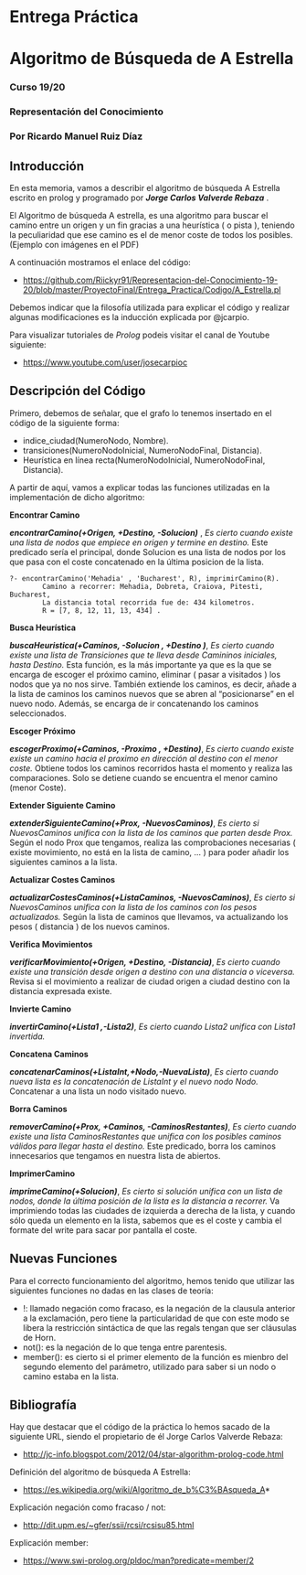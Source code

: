 # Entrega Práctica
# Algoritmo de Búsqueda de A Estrella
### Curso 19/20
### Representación del Conocimiento
### Por Ricardo Manuel Ruiz Díaz

## Introducción
En esta memoria, vamos a describir el algoritmo de búsqueda A Estrella escrito en prolog y programado por _**Jorge Carlos Valverde Rebaza**_ . 

El Algoritmo de búsqueda A estrella, es una algoritmo para buscar el camino entre un origen y un fin gracias a una heurística ( o pista ), teniendo la peculiaridad que ese camino es el de menor coste de todos los posibles. 
(Ejemplo con imágenes en el PDF)

A continuación mostramos el enlace del código:
-   https://github.com/Riickyr91/Representacion-del-Conocimiento-19-20/blob/master/ProyectoFinal/Entrega_Practica/Codigo/A_Estrella.pl

Debemos indicar que la filosofía utilizada para explicar el código y realizar algunas modificaciones es la inducción explicada por @jcarpio.

Para visualizar tutoriales de _Prolog_ podeis visitar el canal de Youtube siguiente:
-   https://www.youtube.com/user/josecarpioc


## Descripción del Código
Primero, debemos de señalar, que el grafo lo tenemos insertado en el código de la siguiente forma:
-	indice_ciudad(NumeroNodo, Nombre).
-	transiciones(NumeroNodoInicial, NumeroNodoFinal, Distancia).
-	Heurística en línea recta(NumeroNodoInicial, NumeroNodoFinal, Distancia).

A partir de aquí, vamos a explicar todas las funciones utilizadas en la implementación de dicho algoritmo:


**Encontrar Camino**

_**encontrarCamino(+Origen, +Destino, -Solucion)**_ , _Es cierto cuando existe una lista de nodos que empiece en origen y termine en destino._
Este predicado sería el principal, donde Solucion es una lista de nodos por los que pasa con el coste concatenado en la última posicion de la lista. 

```
?- encontrarCamino('Mehadia' , 'Bucharest', R), imprimirCamino(R).
        Camino a recorrer: Mehadia, Dobreta, Craiova, Pitesti, Bucharest, 
        La distancia total recorrida fue de: 434 kilometros.
        R = [7, 8, 12, 11, 13, 434] .

```


**Busca Heurística**

 _**buscaHeuristica(+Caminos, -Solucion , +Destino )**_, _Es cierto cuando existe una lista de Transiciones que te lleva desde Camininos iniciales, hasta Destino._
Esta función, es la más importante ya que es la que se encarga de escoger el próximo camino, eliminar ( pasar a visitados ) los nodos que ya no nos sirve. También extiende los caminos, es decir, añade a la lista de caminos los caminos nuevos que se abren al “posicionarse” en el nuevo nodo.
Además, se encarga de ir concatenando los caminos seleccionados.


**Escoger Próximo**

_**escogerProximo(+Caminos, -Proximo , +Destino)**_, _Es cierto cuando existe existe un camino hacia el proximo en dirección al destino con el menor coste._ Obtiene todos los caminos recorridos hasta el momento y realiza las comparaciones. Solo se detiene cuando se encuentra el menor camino (menor Coste).


**Extender Siguiente Camino**

_**extenderSiguienteCamino(+Prox, -NuevosCaminos)**_, _Es cierto si NuevosCaminos unifica con la lista de los caminos que parten desde Prox._ Según el nodo Prox que tengamos, realiza las comprobaciones necesarias ( existe movimiento, no está en la lista de camino, … ) para poder añadir los siguientes caminos a la lista.


**Actualizar Costes Caminos**

_**actualizarCostesCaminos(+ListaCaminos, -NuevosCaminos)**_, _Es cierto si NuevosCaminos unifica con la lista de los caminos con los pesos actualizados._ Según la lista de caminos que llevamos, va actualizando los pesos ( distancia ) de los nuevos caminos.


**Verifica Movimientos**

_**verificarMovimiento(+Origen, +Destino, -Distancia)**_, _Es cierto cuando existe una transición desde origen a destino con una distancia o viceversa._ Revisa si el movimiento a realizar de ciudad origen a ciudad destino con la distancia expresada existe.


**Invierte Camino**

_**invertirCamino(+Lista1 ,-Lista2)**_, _Es cierto cuando Lista2 unifica con Lista1 invertida._


**Concatena Caminos**

_**concatenarCaminos(+ListaInt,+Nodo,-NuevaLista)**_, _Es cierto cuando nueva lista es la concatenación de ListaInt y el nuevo nodo Nodo._ Concatenar a una lista un nodo visitado nuevo.


**Borra Caminos**

_**removerCamino(+Prox, +Caminos, -CaminosRestantes)**_, _Es cierto cuando existe una lista CaminosRestantes que unifica con los posibles caminos válidos para llegar hasta el destino._ Este predicado, borra los caminos innecesarios que tengamos en nuestra lista de abiertos.


**ImprimerCamino**

_**imprimeCamino(+Solucion)**_, _Es cierto si solución unifica con un lista de nodos, donde la última posición de la lista es la distancia a recorrer._ Va imprimiendo todas las ciudades de izquierda a derecha de la lista, y cuando sólo queda un elemento en la lista, sabemos que es el coste y cambia el formate del write para sacar por pantalla el coste.


## Nuevas Funciones
Para el correcto funcionamiento del algoritmo, hemos tenido que utilizar las siguientes funciones no dadas en las clases de teoría:
-	!: llamado negación como fracaso, es la negación de la clausula anterior a la exclamación, pero tiene la particularidad de que con este modo se libera la restricción sintáctica de que las regals tengan que ser cláusulas de Horn.
-	not(): es la negación de lo que tenga entre parentesis.
-	member(): es cierto si el primer elemento de la función es mienbro del segundo elemento del parámetro, utilizado para saber si un nodo o camino estaba en la lista.

## Bibliografía
Hay que destacar que el código de la práctica lo hemos sacado de la siguiente URL, siendo el propietario de él Jorge Carlos Valverde Rebaza:
-	http://jc-info.blogspot.com/2012/04/star-algorithm-prolog-code.html

Definición del algoritmo de búsqueda A Estrella:
-	https://es.wikipedia.org/wiki/Algoritmo_de_b%C3%BAsqueda_A*

Explicación negación como fracaso / not:
-	http://dit.upm.es/~gfer/ssii/rcsi/rcsisu85.html

Explicación member:
-	https://www.swi-prolog.org/pldoc/man?predicate=member/2
